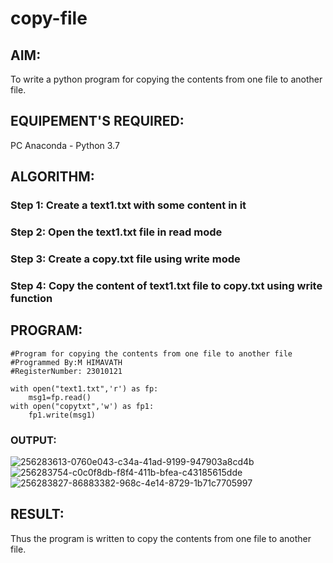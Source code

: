 # copy-file
## AIM:
To write a python program for copying the contents from one file to another file.
## EQUIPEMENT'S REQUIRED: 
PC
Anaconda - Python 3.7
## ALGORITHM: 
### Step 1: Create a text1.txt with some content in it
### Step 2: Open the text1.txt file in read mode
### Step 3: Create a copy.txt file using write mode
### Step 4: Copy the content of text1.txt file to copy.txt using write function
## PROGRAM:
```
#Program for copying the contents from one file to another file
#Programmed By:M HIMAVATH
#RegisterNumber: 23010121

with open("text1.txt",'r') as fp:
    msg1=fp.read()
with open("copytxt",'w') as fp1:
    fp1.write(msg1)
```
### OUTPUT:
![256283613-0760e043-c34a-41ad-9199-947903a8cd4b](https://github.com/Himavath08/copy-file/assets/139110631/b1962830-ad7d-4615-8bad-d50c62240809)
![256283754-c0c0f8db-f8f4-411b-bfea-c43185615dde](https://github.com/Himavath08/copy-file/assets/139110631/0afcb078-5156-47bd-ad3a-6058448d6a74)
![256283827-86883382-968c-4e14-8729-1b71c7705997](https://github.com/Himavath08/copy-file/assets/139110631/57cd067b-2af9-4003-a685-60fe14c39c8e)



## RESULT:
Thus the program is written to copy the contents from one file to another file.
